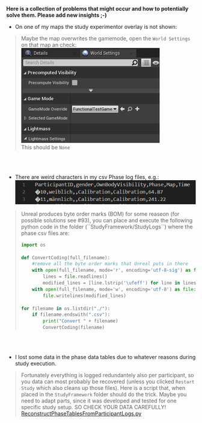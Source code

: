 **Here is a collection of problems that might occur and how to potentially solve them. Please add new insights ;-)**

* On one of my maps the study experimentor overlay is not shown:
> Maybe the map overwrites the gamemode, open the ``World Settings`` on that map an check:<br>
    ![image](uploads/ccd972b6457aa6c348f9fc1df856be1a/image.png)<br>
     This should be ``None``
<br>
<br>

* There are weird characters in my csv Phase log files, e.g.:<br>
![image](uploads/9bfe9b5e7837180dec2719a41571cc88/image.png)
<blockquote>
Unreal produces byte order marks (BOM) for some reaseon (for possible solutions see #93), you can place and execute the following python code in the folder (``StudyFramework/StudyLogs``) where the phase csv files are:


```python
import os

def ConvertCoding(full_filename):
    #remove all the byte order marks that Unreal puts in there
    with open(full_filename, mode='r', encoding='utf-8-sig') as file:
        lines = file.readlines()
        modified_lines = [line.lstrip('\ufeff') for line in lines]
    with open(full_filename, mode='w', encoding='utf-8') as file:
        file.writelines(modified_lines)

for filename in os.listdir("./"):
    if filename.endswith(".csv"): 
        print("Convert " + filename)
        ConvertCoding(filename)

```
</blockquote>
<br>
<br>

* I lost some data in the phase data tables due to whatever reasons during study execution.
> Fortunately everything is logged redundantely also per participant, so you data can most probably be recovered (unless you clicked ``Restart Study`` which also cleans up those files). Here is a script that, when placed in the ``StudyFramework`` folder should do the trick. Maybe you need to adapt parts, since it was developed and tested for one specific study setup. SO CHECK YOUR DATA CAREFULLY! [ReconstructPhaseTablesFromParticipantLogs.py](uploads/a97f6c3b8caebd3c21b9ae6c903a6314/ReconstructPhaseTablesFromParticipantLogs.py)